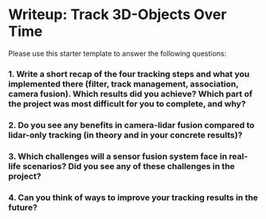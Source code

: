 # Writeup: Track 3D-Objects Over Time

Please use this starter template to answer the following questions:

### 1. Write a short recap of the four tracking steps and what you implemented there (filter, track management, association, camera fusion). Which results did you achieve? Which part of the project was most difficult for you to complete, and why?

### 2. Do you see any benefits in camera-lidar fusion compared to lidar-only tracking (in theory and in your concrete results)?

### 3. Which challenges will a sensor fusion system face in real-life scenarios? Did you see any of these challenges in the project?

### 4. Can you think of ways to improve your tracking results in the future?
